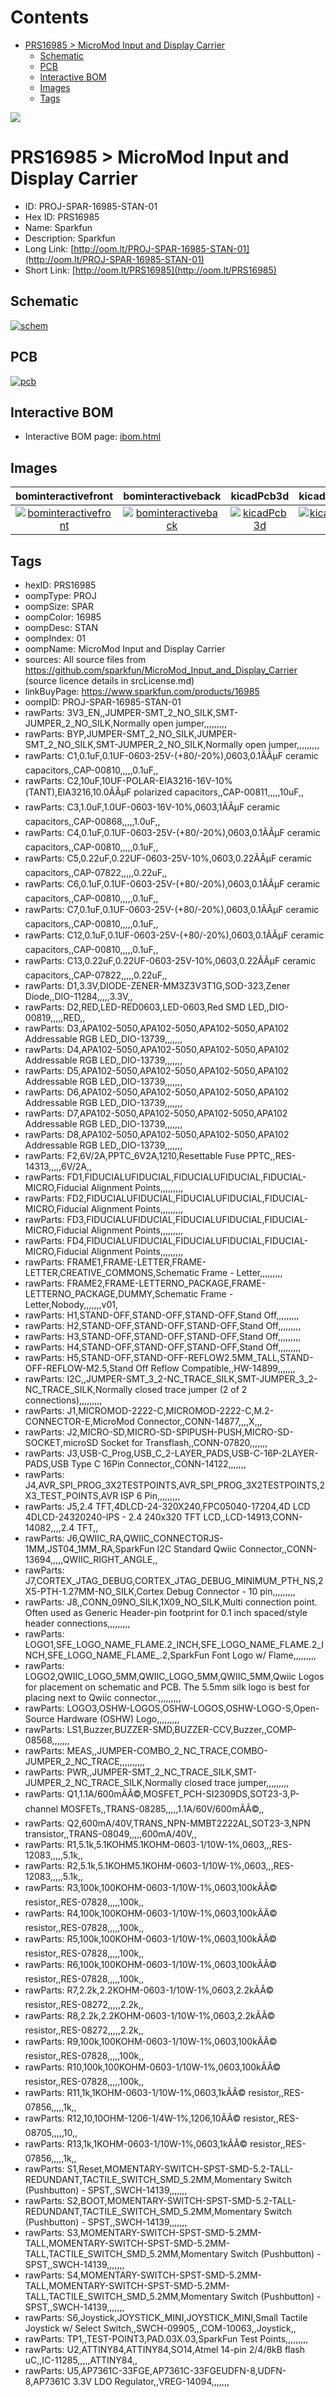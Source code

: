 



Contents
========

* [PRS16985 > MicroMod Input and Display Carrier](#prs16985--micromod-input-and-display-carrier)
	* [Schematic](#schematic)
	* [PCB](#pcb)
	* [Interactive BOM](#interactive-bom)
	* [Images](#images)
	* [Tags](#tags)
  
![][im]
# PRS16985 > MicroMod Input and Display Carrier

- ID: PROJ-SPAR-16985-STAN-01
- Hex ID: PRS16985
- Name: Sparkfun
- Description: Sparkfun
- Long Link: [http://oom.lt/PROJ-SPAR-16985-STAN-01](http://oom.lt/PROJ-SPAR-16985-STAN-01)
- Short Link: [http://oom.lt/PRS16985](http://oom.lt/PRS16985)

## Schematic
  
[![schem](eagleSchemImage.png)](eagleSchemImage.png)
## PCB
  
[![pcb](eagleImage.png)](eagleImage.png)
## Interactive BOM

- Interactive BOM page: [ibom.html](https://htmlpreview.github.io/?https://github.com/oomlout/oomlout_OOMP_projects/blob/main/PROJ-SPAR-16985-STAN-01/kicad/bom/ibom.html)

## Images
  
  

|bominteractivefront|bominteractiveback|kicadPcb3d|kicadPcb3dFront|kicadPcb3dBack|eagleImage|eagleSchemImage|pcbdraw|pcbdrawback|
| :---: | :---: | :---: | :---: | :---: | :---: | :---: | :---: | :---: |
|[![bominteractivefront](bomFront_140.png)](bomFront.png)|[![bominteractiveback](bomBack_140.png)](bomBack.png)|[![kicadPcb3d](kicadPcb3d_140.png)](kicadPcb3d.png)|[![kicadPcb3dFront](kicadPcb3dFront_140.png)](kicadPcb3dFront.png)|[![kicadPcb3dBack](kicadPcb3dBack_140.png)](kicadPcb3dBack.png)|[![eagleImage](eagleImage_140.png)](eagleImage.png)|[![eagleSchemImage](eagleSchemImage_140.png)](eagleSchemImage.png)|[![pcbdraw](pcbdraw_140.png)](pcbdraw.png)|[![pcbdrawback](pcbdrawBack_140.png)](pcbdrawBack.png)|

## Tags

- hexID: PRS16985
- oompType: PROJ
- oompSize: SPAR
- oompColor: 16985
- oompDesc: STAN
- oompIndex: 01
- oompName: MicroMod Input and Display Carrier
- sources: All source files from https://github.com/sparkfun/MicroMod_Input_and_Display_Carrier (source licence details in srcLicense.md)
- linkBuyPage: https://www.sparkfun.com/products/16985
- oompID: PROJ-SPAR-16985-STAN-01
- rawParts: 3V3_EN,,JUMPER-SMT_2_NO_SILK,SMT-JUMPER_2_NO_SILK,Normally open jumper,,,,,,,,,
- rawParts: BYP,JUMPER-SMT_2_NO_SILK,JUMPER-SMT_2_NO_SILK,SMT-JUMPER_2_NO_SILK,Normally open jumper,,,,,,,,,
- rawParts: C1,0.1uF,0.1UF-0603-25V-(+80/-20%),0603,0.1ÃÂµF ceramic capacitors,,CAP-00810,,,,,0.1uF,,
- rawParts: C2,10uF,10UF-POLAR-EIA3216-16V-10%(TANT),EIA3216,10.0ÃÂµF polarized capacitors,,CAP-00811,,,,,10uF,,
- rawParts: C3,1.0uF,1.0UF-0603-16V-10%,0603,1ÃÂµF ceramic capacitors,,CAP-00868,,,,,1.0uF,,
- rawParts: C4,0.1uF,0.1UF-0603-25V-(+80/-20%),0603,0.1ÃÂµF ceramic capacitors,,CAP-00810,,,,,0.1uF,,
- rawParts: C5,0.22uF,0.22UF-0603-25V-10%,0603,0.22ÃÂµF ceramic capacitors,,CAP-07822,,,,,0.22uF,,
- rawParts: C6,0.1uF,0.1UF-0603-25V-(+80/-20%),0603,0.1ÃÂµF ceramic capacitors,,CAP-00810,,,,,0.1uF,,
- rawParts: C7,0.1uF,0.1UF-0603-25V-(+80/-20%),0603,0.1ÃÂµF ceramic capacitors,,CAP-00810,,,,,0.1uF,,
- rawParts: C12,0.1uF,0.1UF-0603-25V-(+80/-20%),0603,0.1ÃÂµF ceramic capacitors,,CAP-00810,,,,,0.1uF,,
- rawParts: C13,0.22uF,0.22UF-0603-25V-10%,0603,0.22ÃÂµF ceramic capacitors,,CAP-07822,,,,,0.22uF,,
- rawParts: D1,3.3V,DIODE-ZENER-MM3Z3V3T1G,SOD-323,Zener Diode,,DIO-11284,,,,,3.3V,,
- rawParts: D2,RED,LED-RED0603,LED-0603,Red SMD LED,,DIO-00819,,,,,RED,,
- rawParts: D3,APA102-5050,APA102-5050,APA102-5050,APA102 Addressable RGB LED,,DIO-13739,,,,,,,
- rawParts: D4,APA102-5050,APA102-5050,APA102-5050,APA102 Addressable RGB LED,,DIO-13739,,,,,,,
- rawParts: D5,APA102-5050,APA102-5050,APA102-5050,APA102 Addressable RGB LED,,DIO-13739,,,,,,,
- rawParts: D6,APA102-5050,APA102-5050,APA102-5050,APA102 Addressable RGB LED,,DIO-13739,,,,,,,
- rawParts: D7,APA102-5050,APA102-5050,APA102-5050,APA102 Addressable RGB LED,,DIO-13739,,,,,,,
- rawParts: D8,APA102-5050,APA102-5050,APA102-5050,APA102 Addressable RGB LED,,DIO-13739,,,,,,,
- rawParts: F2,6V/2A,PPTC_6V2A,1210,Resettable Fuse PPTC,,RES-14313,,,,,6V/2A,,
- rawParts: FD1,FIDUCIALUFIDUCIAL,FIDUCIALUFIDUCIAL,FIDUCIAL-MICRO,Fiducial Alignment Points,,,,,,,,,
- rawParts: FD2,FIDUCIALUFIDUCIAL,FIDUCIALUFIDUCIAL,FIDUCIAL-MICRO,Fiducial Alignment Points,,,,,,,,,
- rawParts: FD3,FIDUCIALUFIDUCIAL,FIDUCIALUFIDUCIAL,FIDUCIAL-MICRO,Fiducial Alignment Points,,,,,,,,,
- rawParts: FD4,FIDUCIALUFIDUCIAL,FIDUCIALUFIDUCIAL,FIDUCIAL-MICRO,Fiducial Alignment Points,,,,,,,,,
- rawParts: FRAME1,FRAME-LETTER,FRAME-LETTER,CREATIVE_COMMONS,Schematic Frame - Letter,,,,,,,,,
- rawParts: FRAME2,FRAME-LETTERNO_PACKAGE,FRAME-LETTERNO_PACKAGE,DUMMY,Schematic Frame - Letter,Nobody,,,,,,,v01,
- rawParts: H1,STAND-OFF,STAND-OFF,STAND-OFF,Stand Off,,,,,,,,,
- rawParts: H2,STAND-OFF,STAND-OFF,STAND-OFF,Stand Off,,,,,,,,,
- rawParts: H3,STAND-OFF,STAND-OFF,STAND-OFF,Stand Off,,,,,,,,,
- rawParts: H4,STAND-OFF,STAND-OFF,STAND-OFF,Stand Off,,,,,,,,,
- rawParts: H5,STAND-OFF,STAND-OFF-REFLOW2.5MM_TALL,STAND-OFF-REFLOW-M2.5,Stand Off Reflow Compatible,,HW-14899,,,,,,,
- rawParts: I2C,,JUMPER-SMT_3_2-NC_TRACE_SILK,SMT-JUMPER_3_2-NC_TRACE_SILK,Normally closed trace jumper (2 of 2 connections),,,,,,,,,
- rawParts: J1,MICROMOD-2222-C,MICROMOD-2222-C,M.2-CONNECTOR-E,MicroMod Connector,,CONN-14877,,,,X,,,
- rawParts: J2,MICRO-SD,MICRO-SD-SPIPUSH-PUSH,MICRO-SD-SOCKET,microSD Socket for Transflash,,CONN-07820,,,,,,,
- rawParts: J3,USB-C_Prog,USB_C_2-LAYER_PADS,USB-C-16P-2LAYER-PADS,USB Type C 16Pin Connector,,CONN-14122,,,,,,,
- rawParts: J4,AVR_SPI_PROG_3X2TESTPOINTS,AVR_SPI_PROG_3X2TESTPOINTS,2X3_TEST_POINTS,AVR ISP 6 Pin,,,,,,,,,
- rawParts: J5,2.4 TFT,4DLCD-24-320X240,FPC05040-17204,4D LCD 4DLCD-24320240-IPS - 2.4 240x320 TFT LCD,,LCD-14913,CONN-14082,,,,2.4 TFT,,
- rawParts: J6,QWIIC_RA,QWIIC_CONNECTORJS-1MM,JST04_1MM_RA,SparkFun I2C Standard Qwiic Connector,,CONN-13694,,,,,QWIIC_RIGHT_ANGLE,,
- rawParts: J7,CORTEX_JTAG_DEBUG,CORTEX_JTAG_DEBUG_MINIMUM_PTH_NS,2X5-PTH-1.27MM-NO_SILK,Cortex Debug Connector - 10 pin,,,,,,,,,
- rawParts: J8,,CONN_09NO_SILK,1X09_NO_SILK,Multi connection point. Often used as Generic Header-pin footprint for 0.1 inch spaced/style header connections,,,,,,,,,
- rawParts: LOGO1,SFE_LOGO_NAME_FLAME.2_INCH,SFE_LOGO_NAME_FLAME.2_INCH,SFE_LOGO_NAME_FLAME_.2,SparkFun Font Logo w/ Flame,,,,,,,,,
- rawParts: LOGO2,QWIIC_LOGO_5MM,QWIIC_LOGO_5MM,QWIIC_5MM,Qwiic Logos for placement on schematic and PCB. The 5.5mm silk logo is best for placing next to Qwiic connector.,,,,,,,,,
- rawParts: LOGO3,OSHW-LOGOS,OSHW-LOGOS,OSHW-LOGO-S,Open-Source Hardware (OSHW) Logo,,,,,,,,,
- rawParts: LS1,Buzzer,BUZZER-SMD,BUZZER-CCV,Buzzer,,COMP-08568,,,,,,,
- rawParts: MEAS,,JUMPER-COMBO_2_NC_TRACE,COMBO-JUMPER_2_NC_TRACE,,,,,,,,,,
- rawParts: PWR,,JUMPER-SMT_2_NC_TRACE_SILK,SMT-JUMPER_2_NC_TRACE_SILK,Normally closed trace jumper,,,,,,,,,
- rawParts: Q1,1.1A/600mÃÂ©,MOSFET_PCH-SI2309DS,SOT23-3,P-channel MOSFETs,,TRANS-08285,,,,,1.1A/60V/600mÃÂ©,,
- rawParts: Q2,600mA/40V,TRANS_NPN-MMBT2222AL,SOT23-3,NPN transistor,,TRANS-08049,,,,,600mA/40V,,
- rawParts: R1,5.1k,5.1KOHM5.1KOHM-0603-1/10W-1%,0603,,,RES-12083,,,,,5.1k,,
- rawParts: R2,5.1k,5.1KOHM5.1KOHM-0603-1/10W-1%,0603,,,RES-12083,,,,,5.1k,,
- rawParts: R3,100k,100KOHM-0603-1/10W-1%,0603,100kÃÂ© resistor,,RES-07828,,,,,100k,,
- rawParts: R4,100k,100KOHM-0603-1/10W-1%,0603,100kÃÂ© resistor,,RES-07828,,,,,100k,,
- rawParts: R5,100k,100KOHM-0603-1/10W-1%,0603,100kÃÂ© resistor,,RES-07828,,,,,100k,,
- rawParts: R6,100k,100KOHM-0603-1/10W-1%,0603,100kÃÂ© resistor,,RES-07828,,,,,100k,,
- rawParts: R7,2.2k,2.2KOHM-0603-1/10W-1%,0603,2.2kÃÂ© resistor,,RES-08272,,,,,2.2k,,
- rawParts: R8,2.2k,2.2KOHM-0603-1/10W-1%,0603,2.2kÃÂ© resistor,,RES-08272,,,,,2.2k,,
- rawParts: R9,100k,100KOHM-0603-1/10W-1%,0603,100kÃÂ© resistor,,RES-07828,,,,,100k,,
- rawParts: R10,100k,100KOHM-0603-1/10W-1%,0603,100kÃÂ© resistor,,RES-07828,,,,,100k,,
- rawParts: R11,1k,1KOHM-0603-1/10W-1%,0603,1kÃÂ© resistor,,RES-07856,,,,,1k,,
- rawParts: R12,10,10OHM-1206-1/4W-1%,1206,10ÃÂ© resistor,,RES-08705,,,,,10,,
- rawParts: R13,1k,1KOHM-0603-1/10W-1%,0603,1kÃÂ© resistor,,RES-07856,,,,,1k,,
- rawParts: S1,Reset,MOMENTARY-SWITCH-SPST-SMD-5.2-TALL-REDUNDANT,TACTILE_SWITCH_SMD_5.2MM,Momentary Switch (Pushbutton) - SPST,,SWCH-14139,,,,,,,
- rawParts: S2,BOOT,MOMENTARY-SWITCH-SPST-SMD-5.2-TALL-REDUNDANT,TACTILE_SWITCH_SMD_5.2MM,Momentary Switch (Pushbutton) - SPST,,SWCH-14139,,,,,,,
- rawParts: S3,MOMENTARY-SWITCH-SPST-SMD-5.2MM-TALL,MOMENTARY-SWITCH-SPST-SMD-5.2MM-TALL,TACTILE_SWITCH_SMD_5.2MM,Momentary Switch (Pushbutton) - SPST,,SWCH-14139,,,,,,,
- rawParts: S4,MOMENTARY-SWITCH-SPST-SMD-5.2MM-TALL,MOMENTARY-SWITCH-SPST-SMD-5.2MM-TALL,TACTILE_SWITCH_SMD_5.2MM,Momentary Switch (Pushbutton) - SPST,,SWCH-14139,,,,,,,
- rawParts: S6,Joystick,JOYSTICK_MINI,JOYSTICK_MINI,Small Tactile Joystick w/ Select Switch,,SWCH-09905,,,COM-10063,,Joystick,,
- rawParts: TP1,,TEST-POINT3,PAD.03X.03,SparkFun Test Points,,,,,,,,,
- rawParts: U2,ATTINY84,ATTINY84,SO14,Atmel 14-pin 2/4/8kB flash uC,,IC-11285,,,,,ATTINY84,,
- rawParts: U5,AP7361C-33FGE,AP7361C-33FGEUDFN-8,UDFN-8,AP7361C 3.3V LDO Regulator,,VREG-14094,,,,,,,



[im]: kicadPcb3d_450.png
